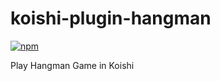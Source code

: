 # koishi-plugin-hangman

[![npm](https://img.shields.io/npm/v/koishi-plugin-hangman?style=flat-square)](https://www.npmjs.com/package/koishi-plugin-hangman)

Play Hangman Game in Koishi

